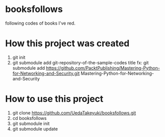 # booksfollows
following codes of books I've red.

# How this project was created
1. git init
2. git submodule add git-repository-of-the-sample-codes title
 fx: git submodule add https://github.com/PacktPublishing/Mastering-Python-for-Networking-and-Security.git Mastering-Python-for-Networking-and-Security

# How to use this project
1. git clone https://github.com/UedaTakeyuki/booksfollows.git
2. cd booksfollows
3. git submodule init
4. git submodule update

